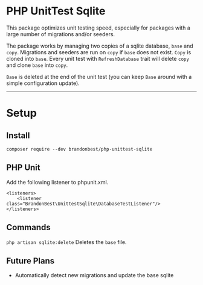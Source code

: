 # PHP UnitTest Sqlite

This package optimizes unit testing speed, especially for packages with a large number of migrations and/or seeders.

The package works by managing two copies of a sqlite database, `base` and `copy`. Migrations and seeders are run on `copy` if `base` does not exist.
`Copy` is cloned into `base`. Every unit test with `RefreshDatabase` trait will delete `copy` and clone `base` into `copy`.

`Base` is deleted at the end of the unit test (you can keep `Base` around with a simple configuration update).

---

# Setup

## Install

```
composer require --dev brandonbest/php-unittest-sqlite
```

## PHP Unit

Add the following listener to phpunit.xml.

```
<listeners>
    <listener class="BrandonBest\UnittestSqlite\DatabaseTestListener"/>
</listeners>
```

## Commands

```php artisan sqlite:delete```
Deletes the `base` file.

## Future Plans

 - Automatically detect new migrations and update the base sqlite
